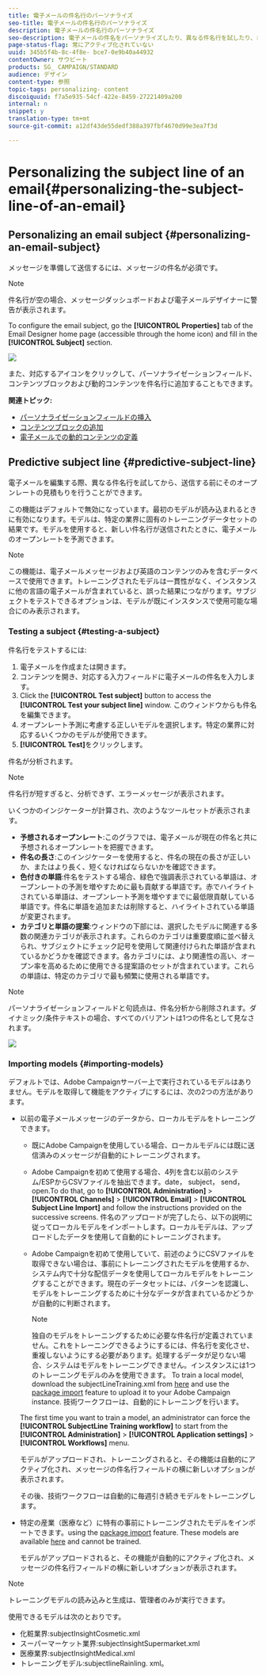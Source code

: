 ```yaml
---
title: 電子メールの件名行のパーソナライズ
seo-title: 電子メールの件名行のパーソナライズ
description: 電子メールの件名行のパーソナライズ
seo-description: 電子メールの件名をパーソナライズしたり、異なる件名行を試したり、オープンレートを見積もることができます。
page-status-flag: 常にアクティブ化されていない
uuid: 345b5f4b-8c-4f8e- bce7-0e9b40a44932
contentOwner: サウビート
products: SG_ CAMPAIGN/STANDARD
audience: デザイン
content-type: 参照
topic-tags: personalizing- content
discoiquuid: f7a5e935-54cf-422e-8459-27221409a200
internal: n
snippet: y
translation-type: tm+mt
source-git-commit: a12df43de55dedf388a397fbf4670d99e3ea7f3d

---
```



# Personalizing the subject line of an email{#personalizing-the-subject-line-of-an-email}

## Personalizing an email subject {#personalizing-an-email-subject}

メッセージを準備して送信するには、メッセージの件名が必須です。

>[!NOTE]
>
>件名行が空の場合、メッセージダッシュボードおよび電子メールデザイナーに警告が表示されます。

To configure the email subject, go the **[!UICONTROL Properties]** tab of the Email Designer home page (accessible through the home icon) and fill in the **[!UICONTROL Subject]** section.

![](assets/email_designer_subject.png)

また、対応するアイコンをクリックして、パーソナライゼーションフィールド、コンテンツブロックおよび動的コンテンツを件名行に追加することもできます。

**関連トピック:**

* [パーソナライゼーションフィールドの挿入](../../designing/using/inserting-a-personalization-field.md)
* [コンテンツブロックの追加](../../designing/using/adding-a-content-block.md)
* [電子メールでの動的コンテンツの定義](../../designing/using/defining-dynamic-content-in-an-email.md)

## Predictive subject line {#predictive-subject-line}

電子メールを編集する際、異なる件名行を試してから、送信する前にそのオープンレートの見積もりを行うことができます。

この機能はデフォルトで無効になっています。最初のモデルが読み込まれるときに有効になります。モデルは、特定の業界に固有のトレーニングデータセットの結果です。モデルを使用すると、新しい件名行が送信されたときに、電子メールのオープンレートを予測できます。

>[!NOTE]
>
>この機能は、電子メールメッセージおよび英語のコンテンツのみを含むデータベースで使用できます。トレーニングされたモデルは一貫性がなく、インスタンスに他の言語の電子メールが含まれていると、誤った結果につながります。サブジェクトをテストできるオプションは、モデルが既にインスタンスで使用可能な場合にのみ表示されます。

### Testing a subject {#testing-a-subject}

件名行をテストするには:

1. 電子メールを作成または開きます。
1. コンテンツを開き、対応する入力フィールドに電子メールの件名を入力します。
1. Click the **[!UICONTROL Test subject]** button to access the **[!UICONTROL Test your subject line]** window. このウィンドウからも件名を編集できます。
1. オープンレート予測に考慮する正しいモデルを選択します。特定の業界に対応するいくつかのモデルが使用できます。
1. **[!UICONTROL Test]**&#x200B;をクリックします。

件名が分析されます。

>[!NOTE]
>
>件名行が短すぎると、分析できず、エラーメッセージが表示されます。

いくつかのインジケーターが計算され、次のようなツールセットが表示されます。

* **予想されるオープンレート**:このグラフでは、電子メールが現在の件名と共に予想されるオープンレートを把握できます。
* **件名の長さ**:このインジケーターを使用すると、件名の現在の長さが正しいか、またはより長く、短くなければならないかを確認できます。
* **色付きの単語**:件名をテストする場合、緑色で強調表示されている単語は、オープンレートの予測を増やすために最も貢献する単語です。赤でハイライトされている単語は、オープンレート予測を増やすまでに最低限貢献している単語です。件名に単語を追加または削除すると、ハイライトされている単語が変更されます。
* **カテゴリと単語の提案**:ウィンドウの下部には、選択したモデルに関連する多数の関連カテゴリが表示されます。これらのカテゴリは重要度順に並べ替えられ、サブジェクトにチェック記号を使用して関連付けられた単語が含まれているかどうかを確認できます。各カテゴリには、より関連性の高い、オープン率を高めるために使用できる提案語のセットが含まれています。これらの単語は、特定のカテゴリで最も頻繁に使用される単語です。

>[!NOTE]
>
>パーソナライゼーションフィールドと句読点は、件名分析から削除されます。ダイナミック/条件テキストの場合、すべてのバリアントは1つの件名として見なされます。

![](assets/predictive_subject_line_example.png)

### Importing models {#importing-models}

デフォルトでは、Adobe Campaignサーバー上で実行されているモデルはありません。モデルを取得して機能をアクティブにするには、次の2つの方法があります。

* 以前の電子メールメッセージのデータから、ローカルモデルをトレーニングできます。

   * 既にAdobe Campaignを使用している場合、ローカルモデルには既に送信済みのメッセージが自動的にトレーニングされます。
   * Adobe Campaignを初めて使用する場合、4列を含む以前のシステム/ESPからCSVファイルを抽出できます。date， subject， send， open.To do that, go to **[!UICONTROL Administration]** &gt; **[!UICONTROL Channels]** &gt; **[!UICONTROL Email]** &gt; **[!UICONTROL Subject Line Import]** and follow the instructions provided on the successive screens. 件名のアップロードが完了したら、以下の説明に従ってローカルモデルをインポートします。ローカルモデルは、アップロードしたデータを使用して自動的にトレーニングされます。
   * Adobe Campaignを初めて使用していて、前述のようにCSVファイルを取得できない場合は、事前にトレーニングされたモデルを使用するか、システム内で十分な配信データを使用してローカルモデルをトレーニングすることができます。現在のデータセットには、パターンを認識し、モデルをトレーニングするために十分なデータが含まれているかどうかが自動的に判断されます。

      >[!NOTE]
      >
      >独自のモデルをトレーニングするために必要な件名行が定義されていません。これをトレーニングできるようにするには、件名行を変化させ、重複しないようにする必要があります。処理するデータが足りない場合、システムはモデルをトレーニングできません。インスタンスには1つのトレーニングモデルのみを使用できます。
   To train a local model, download the subjectLineTraining.xml from [here](https://support.neolane.net/webApp/downloadCenter?__userConfig=psaDownloadCenter) and use the [package import](../../automating/using/managing-packages.md) feature to upload it to your Adobe Campaign instance. 技術ワークフローは、自動的にトレーニングを行います。

   The first time you want to train a model, an administrator can force the **[!UICONTROL SubjectLine Training workflow]** to start from the **[!UICONTROL Administration]** &gt; **[!UICONTROL Application settings]** &gt; **[!UICONTROL Workflows]** menu.

   モデルがアップロードされ、トレーニングされると、その機能は自動的にアクティブ化され、メッセージの件名行フィールドの横に新しいオプションが表示されます。

   その後、技術ワークフローは自動的に毎週引き続きモデルをトレーニングします。

* 特定の産業（医療など）に特有の事前にトレーニングされたモデルをインポートできます。using the [package import](../../automating/using/managing-packages.md) feature. These models are available [here](https://support.neolane.net/webApp/downloadCenter?__userConfig=psaDownloadCenter) and cannot be trained.

   モデルがアップロードされると、その機能が自動的にアクティブ化され、メッセージの件名行フィールドの横に新しいオプションが表示されます。

>[!NOTE]
>
>トレーニングモデルの読み込みと生成は、管理者のみが実行できます。

使用できるモデルは次のとおりです。

* 化粧業界:subjectInsightCosmetic.xml
* スーパーマーケット業界:subjectInsightSupermarket.xml
* 医療業界:subjectInsightMedical.xml
* トレーニングモデル:subjectlineRainling. xml。

